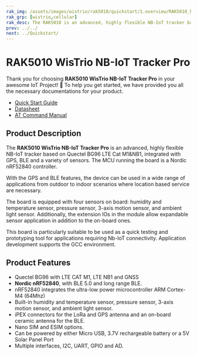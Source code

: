 ```yaml
--- 
rak_img: /assets/images/wistrio/rak5010/quickstart/1.overview/RAK5010_home.png
rak_grp: [wistrio,cellular]
rak_desc: The RAK5010 is an advanced, highly flexible NB-IoT tracker based on Quectel BG96 LTE Cat M1&NB1, with an integrated with GPS, and BLE for outdoor and indoor applications. It also has built-in sensors such as temperature and humidity, motion, pressure, and light. The MCU running the board is a Nordic nRF52840 controller.
prev: ../../
next: ../Quickstart/
---
```


# RAK5010 WisTrio NB-IoT Tracker Pro

Thank you for choosing **RAK5010 WisTrio NB-IoT Tracker Pro** in your awesome IoT Project! 🎉 To help you get started, we have provided you all the necessary documentations for your product.

* [Quick Start Guide](../Quickstart/)
* [Datasheet](../Datasheet/)
* [AT Command Manual](../AT-Command-Manual/)
<!-- <rk-img
  src="/assets/images/wistrio/rak5010/quickstart/1.overview/sezihji5wsoxeb4ikcfk.jpg"
  width="50%"
  figure-number="1"
  caption="RAK5010 WisTrio NB-IoT Tracker Pro Product View"
/> -->

## Product Description

The **RAK5010 WisTrio NB-IoT Tracker Pro** is an advanced, highly flexible NB-IoT tracker based on Quectel BG96 LTE Cat M1&NB1, integrated with GPS, BLE and a variety of sensors. The MCU running the board is a Nordic nRF52840 controller.

With the GPS and BLE features, the device can be used in a wide range of applications from outdoor to indoor scenarios where location based service are necessary.

The board is equipped with four sensors on board: humidity and temperature sensor, pressure sensor, 3-axis motion sensor, and ambient light sensor. Additionally, the extension IOs in the module allow expandable sensor application in addition to the on-board ones.

This board is particularly suitable to be used as a quick testing and prototyping tool for applications requiring Nb-IoT connectivity. Application development supports the GCC environment.

<!-- <rk-btn
  src="/Product-Categories/WisTrio/RAK5010/Quickstart/"
  label="Get Started with RAK5010 WisTrio NB-IoT Tracker Pro"
/> -->

## Product Features

- Quectel BG96 with LTE CAT M1, LTE NB1 and GNSS
- **Nordic nRF52840**, with BLE 5.0 and long range BLE.
- nRF52840 integrates the ultra-low power microcontroller ARM Cortex-M4 (64Mhz)
- Built-in humidity and temperature sensor, pressure sensor, 3-axis motion sensor, and ambient light sensor.
- iPEX connectors for the LoRa and GPS antenna and an on-board ceramic antenna for the BLE.
- Nano SIM and ESIM options.
- Can be powered by either Micro USB, 3.7V rechargeable battery or a 5V Solar Panel Port
- Multiple interfaces, I2C, UART, GPIO and AD.
